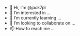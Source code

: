 - 👋 Hi, I’m @jack7pl
- 👀 I’m interested in ...
- 🌱 I’m currently learning ...
- 💞️ I’m looking to collaborate on ...
- 📫 How to reach me ...

<!---
jack7pl/jack7pl is a ✨ special ✨ repository because its `README.md` (this file) appears on your GitHub profile.
You can click the Preview link to take a look at your changes.
--->
